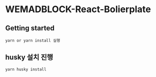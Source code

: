 # WEMADBLOCK-React-Bolierplate

## Getting started

`yarn or yarn install 실행`

## husky 설치 진행

`yarn husky install`
